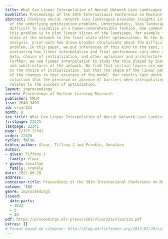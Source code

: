 ```yaml
---
title: What Can Linear Interpolation of Neural Network Loss Landscapes Tell Us?
booktitle: Proceedings of the 39th International Conference on Machine Learning
abstract: Studying neural network loss landscapes provides insights into the nature
  of the underlying optimization problems. Unfortunately, loss landscapes are notoriously
  difficult to visualize in a human-comprehensible fashion. One common way to address
  this problem is to plot linear slices of the landscape, for example from the initial
  state of the network to the final state after optimization. On the basis of this
  analysis, prior work has drawn broader conclusions about the difficulty of the optimization
  problem. In this paper, we put inferences of this kind to the test, systematically
  evaluating how linear interpolation and final performance vary when altering the
  data, choice of initialization, and other optimizer and architecture design choices.
  Further, we use linear interpolation to study the role played by individual layers
  and substructures of the network. We find that certain layers are more sensitive
  to the choice of initialization, but that the shape of the linear path is not indicative
  of the changes in test accuracy of the model. Our results cast doubt on the broader
  intuition that the presence or absence of barriers when interpolating necessarily
  relates to the success of optimization.
layout: inproceedings
series: Proceedings of Machine Learning Research
publisher: PMLR
issn: 2640-3498
id: vlaar22a
month: 0
tex_title: What Can Linear Interpolation of Neural Network Loss Landscapes Tell Us?
firstpage: 22325
lastpage: 22341
page: 22325-22341
order: 22325
cycles: false
bibtex_author: Vlaar, Tiffany J and Frankle, Jonathan
author:
- given: Tiffany J
  family: Vlaar
- given: Jonathan
  family: Frankle
date: 2022-06-28
address:
container-title: Proceedings of the 39th International Conference on Machine Learning
volume: '162'
genre: inproceedings
issued:
  date-parts:
  - 2022
  - 6
  - 28
pdf: https://proceedings.mlr.press/v162/vlaar22a/vlaar22a.pdf
extras: []
# Format based on citeproc: http://blog.martinfenner.org/2013/07/30/citeproc-yaml-for-bibliographies/
---
```

